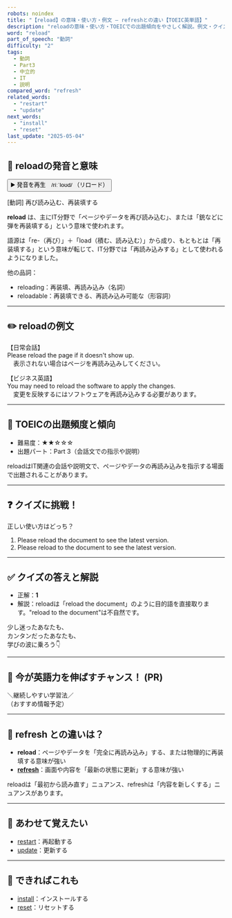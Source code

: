 ```yaml
---
robots: noindex
title: "【reload】の意味・使い方・例文 ― refreshとの違い【TOEIC英単語】"
description: "reloadの意味・使い方・TOEICでの出題傾向をやさしく解説。例文・クイズ付きでrefreshとの違いもわかりやすく学べます。"
word: "reload"
part_of_speech: "動詞"
difficulty: "2"
tags:
  - 動詞
  - Part3
  - 中立的
  - IT
  - 説明
compared_word: "refresh"
related_words:
  - "restart"
  - "update"
next_words:
  - "install"
  - "reset"
last_update: "2025-05-04"
---
```


## 🔰 reloadの発音と意味

<button class="play-audio" onclick="playTTS('reload')">
  <span class="play-audio-main">
    ▶️ 発音を再生　/riːˈloʊd/
  </span>
  <span class="play-audio-sub">
    （リロード）
  </span>
</button>

[動詞] 再び読み込む、再装填する

**reload** は、主にIT分野で「ページやデータを再び読み込む」、または「銃などに弾を再装填する」という意味で使われます。

語源は「re-（再び）」＋「load（積む、読み込む）」から成り、もともとは「再装填する」という意味が転じて、IT分野では「再読み込みする」として使われるようになりました。

他の品詞：  
- reloading：再装填、再読み込み（名詞）
- reloadable：再装填できる、再読み込み可能な（形容詞）

---

## ✏️ reloadの例文

【日常会話】  
Please reload the page if it doesn't show up.  
　表示されない場合はページを再読み込みしてください。

【ビジネス英語】  
You may need to reload the software to apply the changes.  
　変更を反映するにはソフトウェアを再読み込みする必要があります。

---

## 🎯 TOEICの出題頻度と傾向

- 難易度：★★☆☆☆
- 出題パート：Part 3（会話文での指示や説明）

reloadはIT関連の会話や説明文で、ページやデータの再読み込みを指示する場面で出題されることがあります。

---

## ❓ クイズに挑戦！

正しい使い方はどっち？

1. Please reload the document to see the latest version.  
2. Please reload to the document to see the latest version.

---

## ✅ クイズの答えと解説

- 正解：**1**
- 解説：reloadは「reload the document」のように目的語を直接取ります。"reload to the document"は不自然です。

少し迷ったあなたも、  
カンタンだったあなたも、  
学びの波に乗ろう👇️

---

## 🚀 今が英語力を伸ばすチャンス！ (PR)

<div class="info-center">
＼継続しやすい学習法／<br>  
（おすすめ情報予定）
</div>

---

## 🤔  refresh との違いは？

- **reload**：ページやデータを「完全に再読み込み」する、または物理的に再装填する意味が強い
- **[refresh](/word/refresh/)**：画面や内容を「最新の状態に更新」する意味が強い

reloadは「最初から読み直す」ニュアンス、refreshは「内容を新しくする」ニュアンスがあります。

---

## 🧩 あわせて覚えたい

- [restart](/word/restart/)：再起動する
- [update](/word/update/)：更新する

---

## 📖 できればこれも

- [install](/word/install/)：インストールする
- [reset](/word/reset/)：リセットする

<!-- cvid: aid01_bid09 -->
